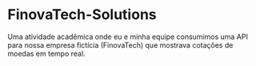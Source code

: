 # FinovaTech-Solutions
Uma atividade acadêmica onde eu e minha equipe consumimos uma API para nossa empresa fictícia (FinovaTech) que mostrava cotações de moedas em tempo real.
